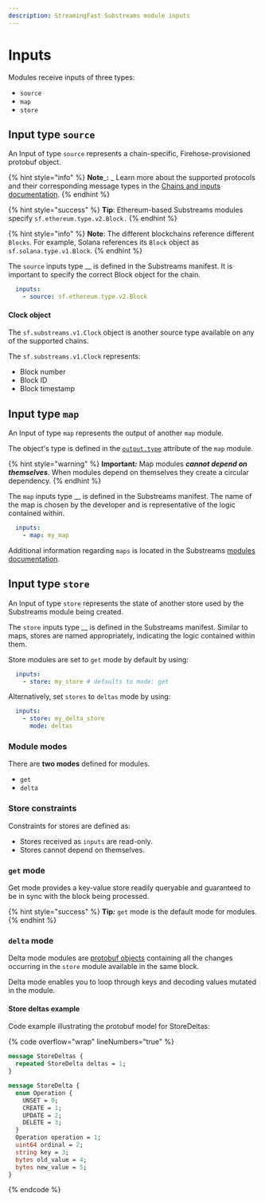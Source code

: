 ```yaml
---
description: StreamingFast Substreams module inputs
---
```


# Inputs

Modules receive inputs of three types:&#x20;

* `source`
* `map`
* `store`

## Input type `source`

An Input of type `source` represents a chain-specific, Firehose-provisioned protobuf object.

{% hint style="info" %}
**Note**_**:** _ Learn more about the supported protocols and their corresponding message types in the [Chains and inputs documentation](../../reference-and-specs/chains-and-endpoints.md).
{% endhint %}

{% hint style="success" %}
**Tip**: Ethereum-based Substreams modules specify `sf.ethereum.type.v2.Block.`&#x20;
{% endhint %}

{% hint style="info" %}
**Note**: The different blockchains reference different `Blocks`. For example, Solana references its `Block` object as `sf.solana.type.v1.Block`.&#x20;
{% endhint %}

The `source` inputs type __ is defined in the Substreams manifest. It is important to specify the correct Block object for the chain.

```yaml
  inputs:
    - source: sf.ethereum.type.v2.Block
```

#### Clock object

The `sf.substreams.v1.Clock` object is another source type available on any of the supported chains.

The `sf.substreams.v1.Clock` represents:

* Block number
* Block ID
* Block timestamp

## Input type `map`

An Input of type `map` represents the output of another `map` module.&#x20;

The object's type is defined in the [`output.type`](../../reference-and-specs/manifests.md#modules-.output) attribute of the `map` module.&#x20;

{% hint style="warning" %}
**Important**_**:**_ Map modules _**cannot depend on themselves**_. When modules depend on themselves they create a circular dependency.
{% endhint %}

The `map` inputs type __ is defined in the Substreams manifest. The name of the map is chosen by the developer and is representative of the logic contained within.

```yaml
  inputs:
    - map: my_map
```

Additional information regarding `maps` is located in the Substreams [modules documentation](../../concepts-and-fundamentals/modules.md#the-map-module-type).

## Input type `store`

An Input of type `store` represents the state of another store used by the Substreams module being created.

The `store` inputs type __ is defined in the Substreams manifest. Similar to maps, stores are named appropriately, indicating the logic contained within them.

Store modules are set to `get` mode by default by using:

```yaml
  inputs:
    - store: my_store # defaults to mode: get
```

Alternatively, set `stores` to `deltas` mode by using:

```yaml
  inputs:
    - store: my_delta_store
      mode: deltas
```

### Module modes

There are **two modes** defined for modules.

* `get`
* `delta`

### Store constraints

Constraints for stores are defined as:

* Stores received as `inputs` are read-only.
* Stores cannot depend on themselves.

### `get` mode

Get mode provides a key-value store readily queryable and guaranteed to be in sync with the block being processed.&#x20;

{% hint style="success" %}
**Tip**_**:**_ `get` mode is the default mode for modules.
{% endhint %}

### `delta` mode

Delta mode modules are [protobuf objects](../../../proto/sf/substreams/v1/substreams.proto#L124) containing all the changes occurring in the `store` module available in the same block.&#x20;

Delta mode enables you to loop through keys and decoding values mutated in the module.

#### Store deltas example

Code example illustrating the protobuf model for StoreDeltas:

{% code overflow="wrap" lineNumbers="true" %}
```protobuf
message StoreDeltas {
  repeated StoreDelta deltas = 1;
}

message StoreDelta {
  enum Operation {
    UNSET = 0;
    CREATE = 1;
    UPDATE = 2;
    DELETE = 3;
  }
  Operation operation = 1;
  uint64 ordinal = 2;
  string key = 3;
  bytes old_value = 4;
  bytes new_value = 5;
}
```
{% endcode %}
